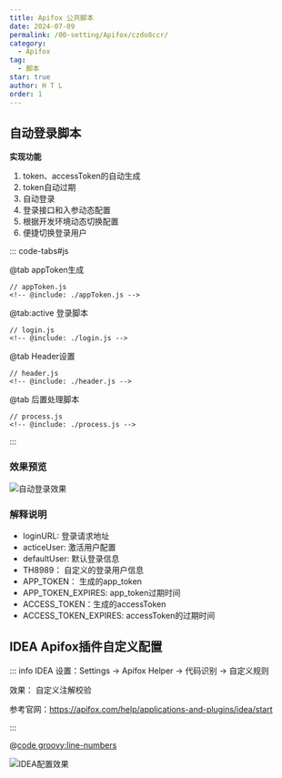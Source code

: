 ```yaml
---
title: Apifox 公共脚本
date: 2024-07-09
permalink: /00-setting/Apifox/czdo8ccr/
category:
  - Apifox
tag:
  - 脚本
star: true
author: H T L
order: 1
---
```


## 自动登录脚本

**实现功能**
1. token、accessToken的自动生成
2. token自动过期
3. 自动登录
4. 登录接口和入参动态配置
5. 根据开发环境动态切换配置
6. 便捷切换登录用户



::: code-tabs#js

@tab appToken生成
```js:line-numbers
// appToken.js
<!-- @include: ./appToken.js -->
```

@tab:active 登录脚本
```js:line-numbers
// login.js
<!-- @include: ./login.js -->
```

@tab Header设置
```js:line-numbers
// header.js
<!-- @include: ./header.js -->
```

@tab 后置处理脚本
```js:line-numbers
// process.js
<!-- @include: ./process.js -->
```

:::



### 效果预览

![自动登录效果](http://images.hicoding.top/i/2024/07/26/r10jey-2.webp)


### 解释说明

- loginURL: 登录请求地址
- acticeUser: 激活用户配置
- defaultUser: 默认登录信息
- TH8989： 自定义的登录用户信息
- APP_TOKEN： 生成的app_token
- APP_TOKEN_EXPIRES: app_token过期时间
- ACCESS_TOKEN：生成的accessToken
- ACCESS_TOKEN_EXPIRES: accessToken的过期时间



## IDEA Apifox插件自定义配置

::: info
IDEA 设置：Settings -> Apifox Helper -> 代码识别 -> 自定义规则

效果： 自定义注解校验

参考官网：https://apifox.com/help/applications-and-plugins/idea/start

:::


@[code groovy:line-numbers](./apifox.groovy)


![IDEA配置效果](http://images.hicoding.top/i/2024/07/26/qyij8e-2.webp)